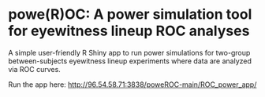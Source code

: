 # powe(R)OC: A power simulation tool for eyewitness lineup ROC analyses

A simple user-friendly R Shiny app to run power simulations for two-group between-subjects eyewitness lineup experiments where data are analyzed via ROC curves.

Run the app here: http://96.54.58.71:3838/poweROC-main/ROC_power_app/


